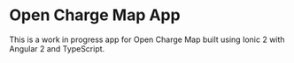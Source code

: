 Open Charge Map App
======

This is a work in progress app for Open Charge Map built using Ionic 2 with Angular 2 and TypeScript.

